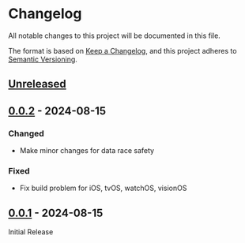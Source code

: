 # Changelog

All notable changes to this project will be documented in this file.

The format is based on [Keep a Changelog](https://keepachangelog.com/en/1.1.0/),
and this project adheres to [Semantic Versioning](https://semver.org/spec/v2.0.0.html).

## [Unreleased]

## [0.0.2] - 2024-08-15

### Changed

- Make minor changes for data race safety

### Fixed

- Fix build problem for iOS, tvOS, watchOS, visionOS

## [0.0.1] - 2024-08-15

Initial Release

[unreleased]: https://github.com/sinoru/swift-sodium/compare/v0.0.2...HEAD
[0.0.2]: https://github.com/sinoru/swift-sodium/releases/tag/v0.0.2
[0.0.1]: https://github.com/sinoru/swift-sodium/releases/tag/v0.0.1